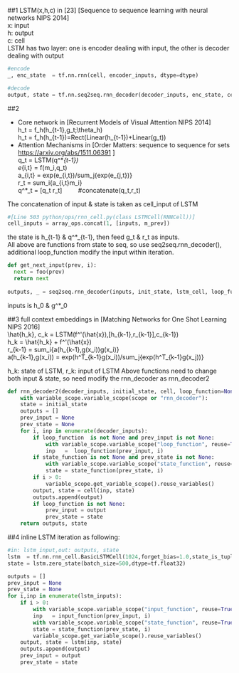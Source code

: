 ##1
LSTM(x,h,c) in [23] [Sequence to sequence learning with neural networks NIPS 2014]        
x: input    
h: output    
c: cell     
LSTM has two layer: one is encoder dealing with input, the other is decoder dealing with output  
```python
#encode
_, enc_state  = tf.nn.rnn(cell, encoder_inputs, dtype=dtype)    

#decode
output, state = tf.nn.seq2seq.rnn_decoder(decoder_inputs, enc_state, cell)
```

##2
+ Core network in [Recurrent Models of Visual Attention NIPS 2014]    
h_t = f_h(h_{t-1},g_t;\theta_h)     
h_t = f_h(h_{t-1})=Rect(Linear(h_{t-1})+Linear(g_t))    
+ Attention Mechanisms in [Order Matters: sequence to sequence for sets https://arxiv.org/abs/1511.06391 ]      
q_t = LSTM(q^\*_{t-1})    
e_{i,t} = f(m_i,q_t)     
a_{i,t} = exp(e_{i,t})/sum_j{exp(e_{j,t})}     
r_t = sum_i{a_{i,t}m_i}    
q^\*_t = [q_t r_t] &emsp;&emsp; #concatenate(q_t,r_t)      

The concatenation of input & state is taken as cell_input of LSTM     
```python
#[Line 503 python/ops/rnn_cell.py(class LSTMCell(RNNCell))] 
cell_inputs = array_ops.concat(1, [inputs, m_prev]) 
```
the state is h_{t-1} & q^\*_{t-1}, then feed  g_t & r_t as inputs.      
All above are functions from state to seq, so use seq2seq.rnn_decoder(), additional loop_function modify the input within iteration.       
```python
def get_next_input(prev, i):
  next = foo(prev)
  return next
  
outputs, _ = seq2seq.rnn_decoder(inputs, init_state, lstm_cell, loop_function=get_next_input)
```
inputs is h_0 & g^\*_0

##3
full context embeddings in [Matching Networks for One Shot Learning NIPS 2016]     
\hat{h_k}, c_k    = LSTM(f^'(\hat{x}),[h_{k-1},r_{k-1}],c_{k-1})      
h_k               = \hat{h_k} + f^'(\hat{x})     
r_{k-1}           = sum_i{a(h_{k-1},g(x_i))g(x_i)}    
a(h_{k-1},g(x_i)) = exp(h^T_{k-1}g(x_i))/sum_j{exp(h^T_{k-1}g(x_j))}     

h_k: state of LSTM, r_k: input of LSTM
Above functions need to change both input & state, so need modify the rnn_decoder as rnn_decoder2
```python
def rnn_decoder2(decoder_inputs, initial_state, cell, loop_function=None,state_function=None,scope=None):
    with variable_scope.variable_scope(scope or "rnn_decoder"):
    state = initial_state
    outputs = []
    prev_input = None
    prev_state = None
    for i, inp in enumerate(decoder_inputs):
        if loop_function  is not None and prev_input is not None:
            with variable_scope.variable_scope("loop_function", reuse=True):
            inp   =  loop_function(prev_input, i)
        if state_function is not None and prev_state is not None:
            with variable_scope.variable_scope("state_function", reuse=True):
            state = state_function(prev_state, i)        
        if i > 0:
            variable_scope.get_variable_scope().reuse_variables()
        output, state = cell(inp, state)
        outputs.append(output)
        if loop_function is not None:
            prev_input = output
            prev_state = state
    return outputs, state
```

##4
inline LSTM iteration as following:
```python
#in: lstm_input,out: outputs, state
lstm  = tf.nn.rnn_cell.BasicLSTMCell(1024,forget_bias=1.0,state_is_tuple=True)
state = lstm.zero_state(batch_size=500,dtype=tf.float32)

outputs = []
prev_input = None
prev_state = None
for i,inp in enumerate(lstm_inputs):
    if i > 0:
        with variable_scope.variable_scope("input_function", reuse=True):
        inp   = input_function(prev_input, i)
        with variable_scope.variable_scope("state_function", reuse=True):
        state = state_function(prev_state, i)
        variable_scope.get_variable_scope().reuse_variables()
    output, state = lstm(inp, state)
    outputs.append(output)
    prev_input = output
    prev_state = state   
```

